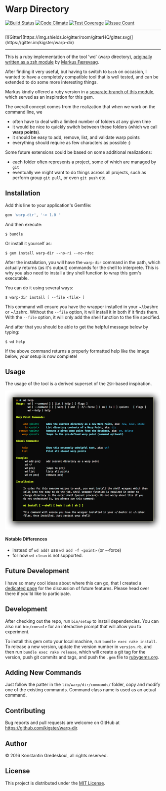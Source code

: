 # Warp Directory

[![Build Status](https://travis-ci.org/kigster/warp-dir.svg?branch=master)](https://travis-ci.org/kigster/warp-dir)
[![Code Climate](https://codeclimate.com/github/kigster/warp-dir/badges/gpa.svg)](https://codeclimate.com/github/kigster/warp-dir)
[![Test Coverage](https://codeclimate.com/github/kigster/warp-dir/badges/coverage.svg)](https://codeclimate.com/github/kigster/warp-dir/coverage)
[![Issue Count](https://codeclimate.com/github/kigster/warp-dir/badges/issue_count.svg)](https://codeclimate.com/github/kigster/warp-dir)

<hr/>
[![Gitter](https://img.shields.io/gitter/room/gitterHQ/gitter.svg)](https://gitter.im/kigster/warp-dir)
<hr/>

This is a ruby implementation of the tool 'wd' (warp directory),
[originally written as a zsh module](https://github.com/mfaerevaag/wd)
by [Markus Færevaag](https://github.com/mfaerevaag).

After finding it very useful, but having to switch to `bash` on occasion, I wanted to have a completely
compatible tool that is well tested, and can be extended to do some more interesting things.

Markus kindly offered a ruby version in a [separate branch of this module](https://github.com/mfaerevaag/wd/tree/ruby),
which served as an inspiration for this gem.

The overall concept comes from the realization that when we work on the command line, we

 * often have to deal with a limited number of folders at any given time
 * it would be nice to quickly switch between these folders (which we call __warp points__).
 * it should be easy to add, remove, list, and validate warp points
 * everything should require as few characters as possible :)

Some future extensions could be based on some additional realizations:

 * each folder often represents a project, some of which are managed by `git`
 * eventually we might want to do things across all projects, such as perform group `git pull`,
   or even `git push` etc.

## Installation

Add this line to your application's Gemfile:

```ruby
gem 'warp-dir', '~> 1.0 '
```
And then execute:

    $ bundle

Or install it yourself as:

    $ gem install warp-dir --no-ri --no-rdoc
    
After the installation, you will have the `warp-dir` command in the path,
which actually returns (as it's output) commands for the shell to 
interprete. This is why you also need to install a tiny shell function
to wrap this gem's executable.

You can do it using several ways:

    $ warp-dir install [ --file <file> ]

This command will ensure you have the wrapper installed in your ~/.bashrc or ~/.zshrc.
Without the `--file` option, it will install it in both if it finds them. With the 
`--file` option, it will only add the shell function to the file specified.

And after that you should be able to get the helpful message below by typing:

    $ wd help

If the above command returns a properly formatted help like the image below, your setup
is now complete!

## Usage

The usage of the tool is a derived superset of the `ZSH`-based inspiration.

![Image](doc/wd-help-800x710.png)

#### Notable Differences

 * instead of `wd add!` use `wd add -f <point>` (or --force)
 * for now `wd clean` is not supported.
 
## Future Development

I have so many cool ideas about where this can go, that I created a 
[dedicated page](ROADMAP.md) for the discussion of future features.  Please head over
there if you'ld like to participate.

## Development

After checking out the repo, run `bin/setup` to install dependencies.
You can also run `bin/console` for an interactive prompt that will
allow you to experiment.

To install this gem onto your local machine, run `bundle exec rake install`.
To release a new version, update the version number in `version.rb`, and
then run `bundle exec rake release`, which will create a git tag for the
version, push git commits and tags, and push the `.gem` file
to [rubygems.org](https://rubygems.org).

## Adding New Commands

Just follow the patter in the `lib/warp/dir/commands/` folder, copy and modify
one of the existing commands.  Command class name is used as an actual command.

## Contributing

Bug reports and pull requests are welcome on GitHub at https://github.com/kigster/warp-dir.

## Author

<p>&copy; 2016 Konstantin Gredeskoul, all rights reserved.</p>

## License

This project is distributed under the [MIT License](https://raw.githubusercontent.com/kigster/warp-dir/master/LICENSE).
